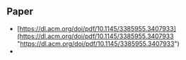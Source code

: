 ## Paper
- [https://dl.acm.org/doi/pdf/10.1145/3385955.3407933](https://dl.acm.org/doi/pdf/10.1145/3385955.3407933 "https://dl.acm.org/doi/pdf/10.1145/3385955.3407933")
- 